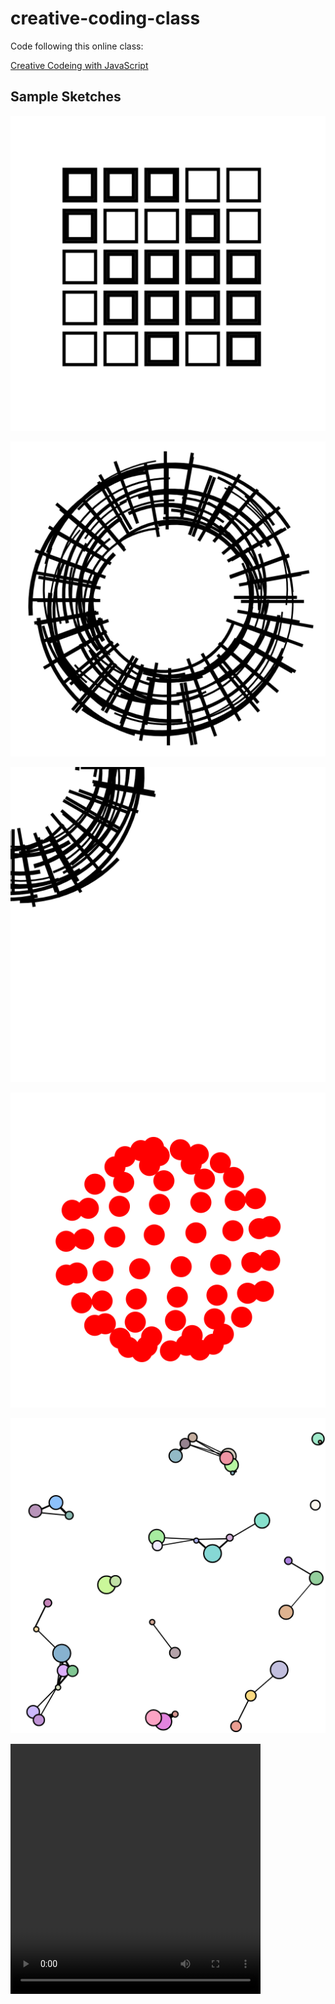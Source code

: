 # creative-coding-class

Code following this online class:

[Creative Codeing with JavaScript](https://www.domestika.org/en/courses/2729-creative-coding-making-visuals-with-javascript/course)

## Sample Sketches

![boxes](snapshots\2021.10.01-16.45.17.png)

![circles](snapshots\2021.10.08-01.24.03.png)

![arcs](snapshots\2021.10.01-19.22.12.png)

![sphere](snapshots\2021.10.01-21.56.37.png)

![dots](snapshots\2021.10.08-01.00.18.png)

<video width="400" height="400" autoplay>
  <source src="snapshots/2021.10.08-01.14.41.mp4" type="video/mp4">
</video>

